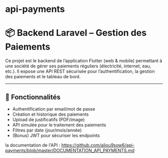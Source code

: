 # api-payments

# 📦 Backend Laravel – Gestion des Paiements

Ce projet est le backend de l’application Flutter (web & mobile) permettant à une société de gérer ses paiements réguliers (électricité, internet, eau, etc.). Il expose une API REST sécurisée pour l’authentification, la gestion des paiements et le tableau de bord.

---

## 🚀 Fonctionnalités

- Authentification par email/mot de passe
- Création et historique des paiements
- Upload de justificatifs (PDF/image)
- API simulée pour le traitement des paiements
- Filtres par date (jour/mois/année)
- (Bonus) JWT pour sécuriser les endpoints

la documentation de l'API : https://github.com/aliou9sow6/api-payments/blob/master/DOCUMENTATION_API_PAYMENTS.md
